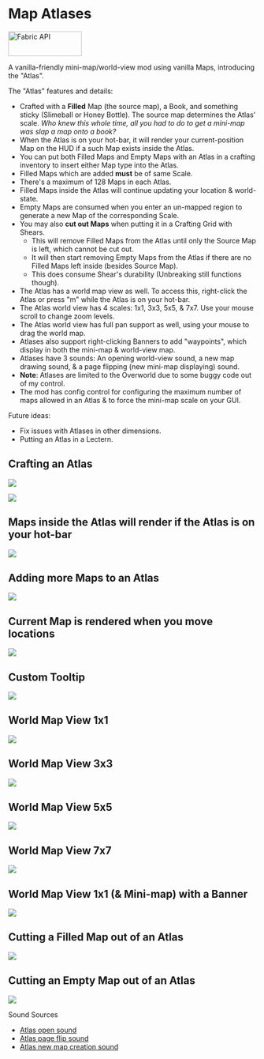# Map Atlases

<a href="https://www.curseforge.com/minecraft/mc-mods/fabric-api"><img src="https://i.imgur.com/Ol1Tcf8.png" width="149" height="50" title="Fabric API" alt="Fabric API"></a>

A vanilla-friendly mini-map/world-view mod using vanilla Maps, introducing the "Atlas".

The "Atlas" features and details:
- Crafted with a **Filled** Map (the source map), a Book, and something sticky (Slimeball or Honey Bottle). The source map determines the Atlas' scale. *Who knew this whole time, all you had to do to get a mini-map was slap a map onto a book?*
- When the Atlas is on your hot-bar, it will render your current-position Map on the HUD if a such Map exists inside the Atlas.
- You can put both Filled Maps and Empty Maps with an Atlas in a crafting inventory to insert either Map type into the Atlas.
- Filled Maps which are added **must** be of same Scale.
- There's a maximum of 128 Maps in each Atlas.
- Filled Maps inside the Atlas will continue updating your location & world-state.
- Empty Maps are consumed when you enter an un-mapped region to generate a new Map of the corresponding Scale.
- You may also **cut out Maps** when putting it in a Crafting Grid with Shears. 
   - This will remove Filled Maps from the Atlas until only the Source Map is left, which cannot be cut out. 
   - It will then start removing Empty Maps from the Atlas if there are no Filled Maps left inside (besides Source Map).
   - This does consume Shear's durability (Unbreaking still functions though).
- The Atlas has a world map view as well. To access this, right-click the Atlas or press "m" while the Atlas is on your hot-bar.
- The Atlas world view has 4 scales: 1x1, 3x3, 5x5, & 7x7. Use your mouse scroll to change zoom levels.
- The Atlas world view has full pan support as well, using your mouse to drag the world map.
- Atlases also support right-clicking Banners to add "waypoints", which display in both the mini-map & world-view map.
- Atlases have 3 sounds: An opening world-view sound, a new map drawing sound, & a page flipping (new mini-map displaying) sound.
- **Note**: Atlases are limited to the Overworld due to some buggy code out of my control.
- The mod has config control for configuring the maximum number of maps allowed in an Atlas & to force the mini-map scale on your GUI.

Future ideas:
- Fix issues with Atlases in other dimensions.
- Putting an Atlas in a Lectern.

## Crafting an Atlas
![](https://i.imgur.com/yjKU4nO.png)

![](https://i.imgur.com/EwwBQ6d.png)

## Maps inside the Atlas will render if the Atlas is on your hot-bar
![](https://i.imgur.com/sPCpk0u.png)

## Adding more Maps to an Atlas
![](https://i.imgur.com/rIQxD2U.png)

## Current Map is rendered when you move locations
![](https://i.imgur.com/MwxT6uf.png)

## Custom Tooltip
![](https://i.imgur.com/XZqmjJT.png)

## World Map View 1x1
![](https://i.imgur.com/UUDgvnO.png)

## World Map View 3x3
![](https://i.imgur.com/yTu35Vz.png)

## World Map View 5x5
![](https://i.imgur.com/9PBGB4E.png)

## World Map View 7x7
![](https://i.imgur.com/FE4tiSn.png)

## World Map View 1x1 (& Mini-map) with a Banner
![](https://i.imgur.com/aWmjdNK.png)

## Cutting a Filled Map out of an Atlas
![](https://i.imgur.com/Ga4dzle.png)

## Cutting an Empty Map out of an Atlas
![](https://i.imgur.com/iK1rrht.png)

Sound Sources
- [Atlas open sound](https://freesound.org/people/InspectorJ/sounds/416179/)
- [Atlas page flip sound](https://freesound.org/people/flag2/sounds/63318/)
- [Atlas new map creation sound](https://freesound.org/people/Tomoyo%20Ichijouji/sounds/211247/)
